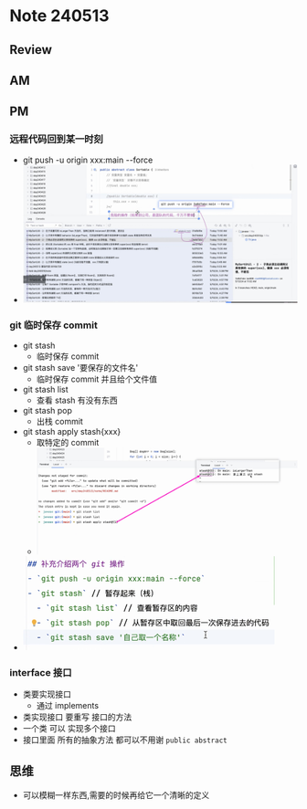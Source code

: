 # Note 240513

## Review

## AM

## PM
### 远程代码回到某一时刻
- git push -u origin xxx:main --force
- ![img.png](img.png)

### git 临时保存 commit
- git stash
  - 临时保存 commit
- git stash save '要保存的文件名'
  - 临时保存 commit 并且给个文件值
- git stash list
  - 查看 stash 有没有东西
- git stash pop
  - 出栈 commit
- git stash apply stash{xxx}
  - 取特定的 commit 
  - ![img_2.png](img_2.png)
- ![img_1.png](img_1.png)

### interface 接口
- 类要实现接口
  - 通过 implements 
- 类实现接口 要重写 接口的方法
- 一个类 可以 实现多个接口
- 接口里面 所有的抽象方法 都可以不用谢 `public abstract`
## 思维
- 可以模糊一样东西,需要的时候再给它一个清晰的定义